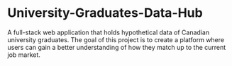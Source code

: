 # University-Graduates-Data-Hub
A full-stack web application that holds hypothetical data of Canadian university graduates. The goal of this project is to create a platform where users can gain a better understanding of how they match up to the current job market.
